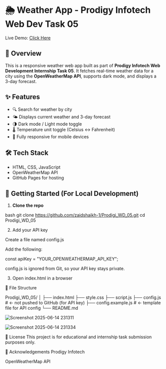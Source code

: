 # 🌦️ Weather App - Prodigy Infotech Web Dev Task 05

Live Demo: [Click Here](https://zaidshaikh-1.github.io/Prodigi_WD_05/)

## 📌 Overview

This is a responsive weather web app built as part of **Prodigy Infotech Web Development Internship Task 05**. It fetches real-time weather data for a city using the **OpenWeatherMap API**, supports dark mode, and displays a 3-day forecast.

## ✨ Features

- 🔍 Search for weather by city
- 🌤️ Displays current weather and 3-day forecast
- 🌗 Dark mode / Light mode toggle
- 🌡️ Temperature unit toggle (Celsius ↔ Fahrenheit)
- 📱 Fully responsive for mobile devices

## 🛠️ Tech Stack

- HTML, CSS, JavaScript
- OpenWeatherMap API
- GitHub Pages for hosting

## 🚀 Getting Started (For Local Development)

1. **Clone the repo**

bash
git clone https://github.com/zaidshaikh-1/Prodigi_WD_05.git
cd Prodigi_WD_05

2. Add your API key

Create a file named config.js

Add the following:

const apiKey = "YOUR_OPENWEATHERMAP_API_KEY";

config.js is ignored from Git, so your API key stays private.

3. Open index.html in a browser

📁 File Structure

Prodigi_WD_05/
│
├── index.html
├── style.css
├── script.js
├── config.js           # <- not pushed to GitHub (for API key)
├── config.example.js   # <- template file for API config
└── README.md

![Screenshot 2025-06-14 231311](https://github.com/user-attachments/assets/f576d2d6-0667-4c1c-b935-dafea9ffbc9d)

![Screenshot 2025-06-14 231334](https://github.com/user-attachments/assets/ea8bfa09-a722-49b6-a345-daec580bd7a7)

📄 License
This project is for educational and internship task submission purposes only.

🙌 Acknowledgements
Prodigy Infotech

OpenWeatherMap API

